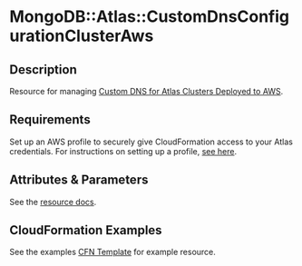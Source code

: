 # MongoDB::Atlas::CustomDnsConfigurationClusterAws

## Description

Resource for managing [Custom DNS for Atlas Clusters Deployed to AWS](https://www.mongodb.com/docs/api/doc/atlas-admin-api-v2/group/endpoint-custom-dns-for-atlas-clusters-deployed-to-aws).

## Requirements

Set up an AWS profile to securely give CloudFormation access to your Atlas credentials.
For instructions on setting up a profile, [see here](/README.md#mongodb-atlas-api-keys-credential-management).

## Attributes & Parameters

See the [resource docs](https://github.com/PeerIslands/mongodbatlas-cloudformation-resources/blob/feature-custom-dns-config-cluster-aws/cfn-resources/custom-dns-configuration-cluster-aws/docs/README.md).


## CloudFormation Examples

See the examples [CFN Template](../../examples/custom-dns-configuration-cluster-aws/CustomDnsConfigurationClusterAws.json) for example resource.